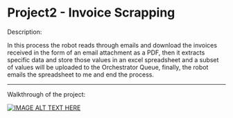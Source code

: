 # Project2 - Invoice Scrapping


Description: 

In this process the robot reads through emails and download the invoices received in the form of an email attachment as a PDF, then it extracts specific data and store those values in an excel spreadsheet and a subset of values will be uploaded to the Orchestrator Queue, finally, the robot emails the spreadsheet to me and end the process.
	
______________________________________________________________________________________________________________________________

Walkthrough of the project: 
	
[![IMAGE ALT TEXT HERE](https://img./0.jpg)]()
